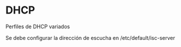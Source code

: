 # DHCP
Perfiles de DHCP variados

Se debe configurar la dirección de escucha en /etc/default/isc-server
